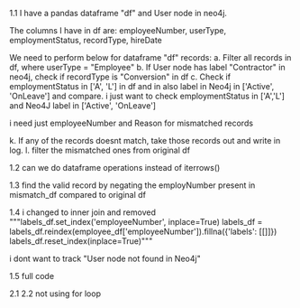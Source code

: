 1.1 I have a pandas dataframe "df" and User node in neo4j.

The columns I have in df are:
employeeNumber, userType, employmentStatus, recordType, hireDate

We need to perform below for dataframe "df" records:
a. Filter all records in df, where userType = "Employee"
b. If User node has label "Contractor" in neo4j, check if recordType is "Conversion" in df
c. Check if employmentStatus in ['A', 'L'] in df and in also label in Neo4j in ['Active', 'OnLeave'] and compare.
i just want to check employmentStatus in ['A','L'] and Neo4J label in ['Active', 'OnLeave']

i need just employeeNumber and Reason for mismatched records

k. If any of the records doesnt match, take those records out and write in log.
l. filter the mismatched ones from original df

1.2
can we do dataframe operations instead of iterrows()

1.3 find the valid record by negating the employNumber present in mismatch_df compared to original df

1.4 
i changed to inner join and removed """labels_df.set_index('employeeNumber', inplace=True)
labels_df = labels_df.reindex(employee_df['employeeNumber']).fillna({'labels': [[]]})
labels_df.reset_index(inplace=True)"""

i dont want to track "User node not found in Neo4j"

1.5 full code

2.1 
2.2 not using for loop
